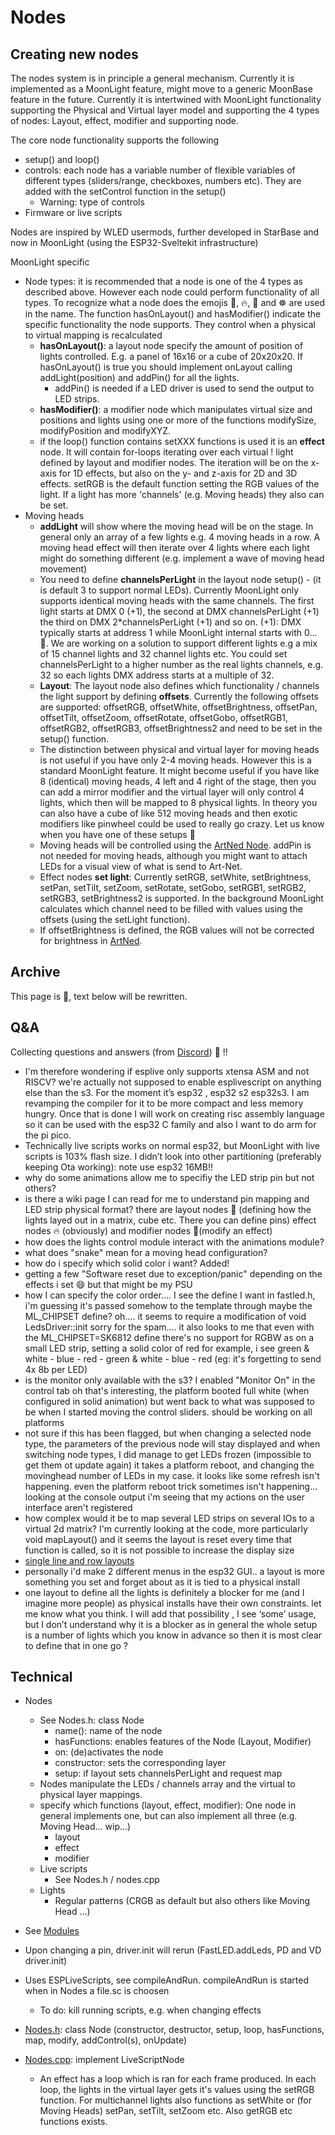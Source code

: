 # Nodes

## Creating new nodes

The nodes system is in principle a general mechanism. Currently it is implemented as a MoonLight feature, might move to a generic MoonBase feature in the future. Currently it is intertwined with MoonLight functionality supporting the Physical and Virtual layer model and supporting the 4 types of nodes: Layout, effect, modifier and supporting node.

The core node functionality supports the following

* setup() and loop()
* controls: each node has a variable number of flexible variables of different types (sliders/range, checkboxes, numbers etc). They are added with the setControl function in the setup()
    * Warning: type of controls
* Firmware or live scripts

Nodes are inspired by WLED usermods, further developed in StarBase and now in MoonLight (using the ESP32-Sveltekit infrastructure)

MoonLight specific

* Node types: it is recommended that a node is one of the 4 types as described above. However each node could perform functionality of all types. To recognize what a node does the emojis 🚥, 🔥, 💎 and ☸️ are used in the name. The function hasOnLayout() and hasModifier() indicate the specific functionality the node supports. They control when a physical to virtual mapping is recalculated
    * **hasOnLayout()**: a layout node specify the amount of position of lights controlled. E.g. a panel of 16x16 or a cube of 20x20x20. If hasOnLayout() is true you should implement onLayout calling addLight(position) and addPin() for all the lights. 
      * addPin() is needed if a LED driver is used to send the output to LED strips.
    * **hasModifier()**: a modifier node which manipulates virtual size and positions and lights using one or more of the functions modifySize, modifyPosition and modifyXYZ.
    * if the loop() function contains setXXX functions is used it is an **effect** node. It will contain for-loops iterating over each virtual ! light defined by layout and modifier nodes. The iteration will be on the x-axis for 1D effects, but also on the y- and z-axis for 2D and 3D effects. setRGB is the default function setting the RGB values of the light. If a light has more 'channels' (e.g. Moving heads) they also can be set. 
* Moving heads
    * **addLight** will show where the moving head will be on the stage. In general only an array of a few lights e.g. 4 moving heads in a row. A moving head effect will then iterate over 4 lights where each light might do something different (e.g. implement a wave of moving head movement)
    * You need to define **channelsPerLight** in the layout node setup() - (it is default 3 to support normal LEDs). Currently MoonLight only supports identical moving heads with the same channels. The first light starts at DMX 0 (+1), the second at DMX channelsPerLight (+1) the third on DMX 2*channelsPerLight (+1) and so on. (+1): DMX typically starts at address 1 while MoonLight internal starts with 0... 🚧. We are working on a solution to support different lights e.g a mix of 15 channel lights and 32 channel lights etc. You could set channelsPerLight to a higher number as the real lights channels, e.g. 32 so each lights DMX address starts at a multiple of 32.
    * **Layout**: The layout node also defines which functionality / channels the light support by defining **offsets**. Currently the following offsets are supported: offsetRGB, offsetWhite, offsetBrightness, offsetPan, offsetTilt, offsetZoom, offsetRotate, offsetGobo, offsetRGB1, offsetRGB2, offsetRGB3, offsetBrightness2 and need to be set in the setup() function.
    * The distinction between physical and virtual layer for moving heads is not useful if you have only 2-4 moving heads. However this is a standard MoonLight feature. It might become useful if you have like 8 (identical) moving heads, 4 left and 4 right of the stage, then you can add a mirror modifier and the virtual layer will only control 4 lights, which then will be mapped to 8 physical lights. In theory you can also have a cube of like 512 moving heads and then exotic modifiers like pinwheel could be used to really go crazy. Let us know when you have one of these setups 🚨
    * Moving heads will be controlled using the [ArtNed Node](https://moonmodules.org/MoonLight/moonlight/nodes/#art-net/). addPin is not needed for moving heads, although you might want to attach LEDs for a visual view of what is send to Art-Net.
    * Effect nodes **set light**: Currently setRGB, setWhite, setBrightness, setPan, setTilt, setZoom, setRotate, setGobo, setRGB1, setRGB2, setRGB3, setBrightness2 is supported. In the background MoonLight calculates which channel need to be filled with values using the offsets (using the setLight function).
    * If offsetBrightness is defined, the RGB values will not be corrected for brightness in [ArtNed](https://moonmodules.org/MoonLight/moonlight/nodes/#art-net/).

## Archive

This page is 🚧, text below will be rewritten.

## Q&A

Collecting questions and answers (from [Discord](https://discord.com/channels/700041398778331156/1203994211301728296))
🚧 !!

* I'm therefore wondering if esplive only supports xtensa ASM and not RISCV? we're actually not supposed to enable esplivescript on anything else than the s3. For the moment it’s esp32 , esp32 s2 esp32s3. I am revamping the compiler for it to be more compact and less memory hungry. Once that is done I will work on creating risc assembly language so it can be used with the esp32 C family and also I want to do arm for the pi pico.
* Technically live scripts works on normal esp32, but MoonLight with live scripts is 103% flash size. I didn’t look into other partitioning (preferably keeping Ota working): note use esp32 16MB!!
* why do some animations allow me to specifiy the LED strip pin but not others?
* is there a wiki page I can read for me to understand pin mapping and LED strip physical format?  there are layout nodes 🚥 (defining how the lights layed out in a matrix, cube etc. There you can define pins) effect nodes 🔥 (obviously) and modifier nodes 💎(modify an effect)
* how does the lights control module interact with the animations module?
* what does "snake" mean for a moving head configuration?
* how do i specify which solid color i want? Added!
* getting a few "Software reset due to exception/panic" depending on the effects i set 😄 but that might be my PSU
* how I can specify the color order.... I see the define I want in fastled.h, i'm guessing it's passed somehow to the template through maybe the ML_CHIPSET define? oh.... it seems to require a modification of void LedsDriver::init
sorry for the spam.... it also looks to me that even with the ML_CHIPSET=SK6812 define there's no support for RGBW as on a small LED strip, setting a solid color of red for example, i see green & white - blue - red - green & white - blue - red (eg: it's forgetting to send 4x 8b per LED)
* is the monitor only available with the s3? I enabled "Monitor On" in the control tab oh that's interesting, the platform booted full white (when configured in solid animation) but went back to what was supposed to be when I started moving the control sliders. should be working on all platforms
* not sure if this has been flagged, but when changing a selected node type, the parameters of the previous node will stay displayed and when switching node types, I did manage to get LEDs frozen (impossible to get them ot update again)
it takes a platform reboot, and changing the movinghead number of LEDs in my case. it looks like some refresh isn't happening. even the platform reboot trick sometimes isn't happening... looking at the console output i'm seeing that my actions on the user interface aren't registered
* how complex would it be to map several LED strips on several IOs to a virtual 2d matrix? I'm currently looking at the code, more particularly void mapLayout() and it seems the layout is reset every time that function is called, so it is not possible to increase the display size
* [single line and row layouts](https://github.com/MoonModules/MoonLight/pull/19)
* personally i'd make 2 different menus in the esp32 GUI.. a layout is more something you set and forget about as it is tied to a physical install
* one layout to define all the lights is definitely a blocker for me (and I imagine more people) as physical installs have their own constraints. let me know what you think. I will add that possibility , I see ‘some’ usage, but I don’t understand why it is a blocker as in general the whole setup is a number of lights which you know in advance so then it is most clear to define that in one go ?


## Technical

* Nodes
    * See Nodes.h: class Node
        * name(): name of the node
        * hasFunctions: enables features of the Node (Layout, Modifier)
        * on: (de)activates the node
        * constructor: sets the corresponding layer
        * setup: if layout sets channelsPerLight and request map
    * Nodes manipulate the LEDs / channels array and the virtual to physical layer mappings.
    * specify which functions (layout, effect, modifier): One node in general implements one, but can also implement all three (e.g. Moving Head...  wip...)
        * layout
        * effect
        * modifier
    * Live scripts
        * See Nodes.h / nodes.cpp
    * Lights
        * Regular patterns (CRGB as default but also others like Moving Head ...)

* See [Modules](../modules.md)
* Upon changing a pin, driver.init will rerun (FastLED.addLeds, PD and VD driver.init)
* Uses ESPLiveScripts, see compileAndRun. compileAndRun is started when in Nodes a file.sc is choosen
    * To do: kill running scripts, e.g. when changing effects
* [Nodes.h](https://github.com/MoonModules/MoonLight/blob/main/src/MoonLight/Nodes.cpp): class Node (constructor, destructor, setup, loop, hasFunctions, map, modify, addControl(s), onUpdate)
* [Nodes.cpp](https://github.com/MoonModules/MoonLight/blob/main/src/MoonLight/Nodes.cpp): implement LiveScriptNode

    * An effect has a loop which is ran for each frame produced. In each loop, the lights in the virtual layer gets it's values using the setRGB function. For multichannel lights also functions as setWhite or (for Moving Heads) setPan, setTilt, setZoom etc. Also getRGB etc functions exists.
